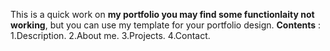 This is a quick work on **my portfolio you may find some functionlaity not working**, but you can use my template for your portfolio design.
**Contents** :
1.Description.
2.About me.
3.Projects.
4.Contact.

